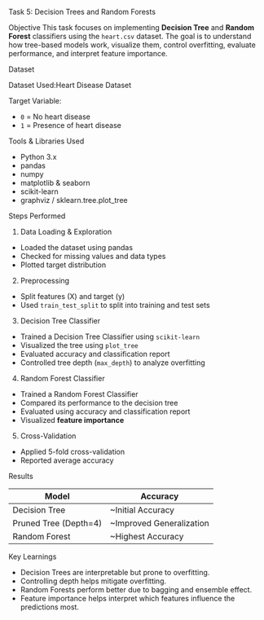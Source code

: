 Task 5: Decision Trees and Random Forests

Objective
This task focuses on implementing **Decision Tree** and **Random Forest** classifiers using the `heart.csv` dataset. The goal is to understand how tree-based models work, visualize them, control overfitting, evaluate performance, and interpret feature importance.

Dataset

Dataset Used:Heart Disease Dataset  

Target Variable: 
- `0` = No heart disease  
- `1` = Presence of heart disease

Tools & Libraries Used
- Python 3.x
- pandas
- numpy
- matplotlib & seaborn
- scikit-learn
- graphviz / sklearn.tree.plot_tree

Steps Performed
 1. Data Loading & Exploration
- Loaded the dataset using pandas
- Checked for missing values and data types
- Plotted target distribution

2. Preprocessing
- Split features (X) and target (y)
- Used `train_test_split` to split into training and test sets

3. Decision Tree Classifier
- Trained a Decision Tree Classifier using `scikit-learn`
- Visualized the tree using `plot_tree`
- Evaluated accuracy and classification report
- Controlled tree depth (`max_depth`) to analyze overfitting

4. Random Forest Classifier
- Trained a Random Forest Classifier
- Compared its performance to the decision tree
- Evaluated using accuracy and classification report
- Visualized **feature importance**

5. Cross-Validation
- Applied 5-fold cross-validation
- Reported average accuracy

Results

| Model             | Accuracy |
|------------------|----------|
| Decision Tree     | ~Initial Accuracy |
| Pruned Tree (Depth=4) | ~Improved Generalization |
| Random Forest     | ~Highest Accuracy |

 Key Learnings

- Decision Trees are interpretable but prone to overfitting.
- Controlling depth helps mitigate overfitting.
- Random Forests perform better due to bagging and ensemble effect.
- Feature importance helps interpret which features influence the predictions most.
